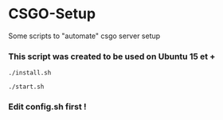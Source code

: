 # CSGO-Setup
Some scripts to "automate" csgo server setup

### This script was created to be used on Ubuntu 15 et +

```shell
./install.sh
```

```shell
./start.sh
```
### Edit config.sh first !

